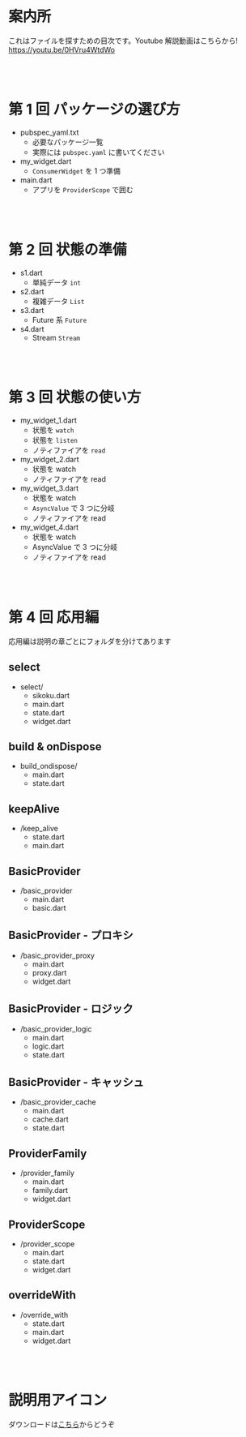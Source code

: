 # 案内所

これはファイルを探すための目次です。Youtube 解説動画はこちらから!  
https://youtu.be/0HVru4WtdWo

<br/><br/>

# **第 1 回** パッケージの選び方

- pubspec_yaml.txt
  - 必要なパッケージ一覧
  - 実際には `pubspec.yaml` に書いてください
- my_widget.dart
  - `ConsumerWidget` を 1 つ準備
- main.dart
  - アプリを `ProviderScope` で囲む

<br/><br/>

# **第 2 回** 状態の準備

- s1.dart
  - 単純データ `int`
- s2.dart
  - 複雑データ `List`
- s3.dart
  - Future 系 `Future`
- s4.dart
  - Stream `Stream`

<br/><br/>

# **第 3 回** 状態の使い方

- my_widget_1.dart
  - 状態を `watch`
  - 状態を `listen`
  - ノティファイアを `read`
- my_widget_2.dart
  - 状態を watch
  - ノティファイアを read
- my_widget_3.dart
  - 状態を watch
  - `AsyncValue` で 3 つに分岐
  - ノティファイアを read
- my_widget_4.dart
  - 状態を watch
  - AsyncValue で 3 つに分岐
  - ノティファイアを read

<br/><br/>

# **第 4 回** 応用編

応用編は説明の章ごとにフォルダを分けてあります

## select

- select/
  - sikoku.dart
  - main.dart
  - state.dart
  - widget.dart

## build & onDispose

- build_ondispose/
  - main.dart
  - state.dart

## keepAlive

- /keep_alive
  - state.dart
  - main.dart

## BasicProvider

- /basic_provider
  - main.dart
  - basic.dart

## BasicProvider - プロキシ

- /basic_provider_proxy
  - main.dart
  - proxy.dart
  - widget.dart

## BasicProvider - ロジック

- /basic_provider_logic
  - main.dart
  - logic.dart
  - state.dart

## BasicProvider - キャッシュ

- /basic_provider_cache
  - main.dart
  - cache.dart
  - state.dart

## ProviderFamily

- /provider_family
  - main.dart
  - family.dart
  - widget.dart

## ProviderScope

- /provider_scope
  - main.dart
  - state.dart
  - widget.dart

## overrideWith

- /override_with
  - state.dart
  - main.dart
  - widget.dart

<br/><br/>

# 説明用アイコン

ダウンロードは[こちら](https://github.com/rbdog/design-icons/releases)からどうぞ
